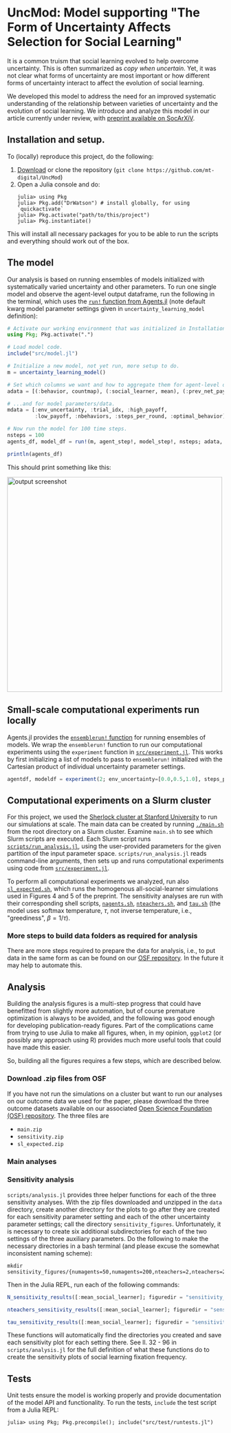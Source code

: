 # UncMod: Model supporting "The Form of Uncertainty Affects Selection for Social Learning"

It is a common truism that social learning evolved to help overcome uncertainty. This is
often summarized as _copy when uncertain_. Yet, it was not clear
what forms of uncertainty are most important or how different forms of
uncertainty interact to affect the evolution of social learning. 

We developed this model to address the need for an improved systematic
understanding of the relationship between varieties of uncertainty and the
evolution of social learning. We introduce and analyze this model in our article
currently under review, with [preprint available on SocArXiV](https://osf.io/preprints/socarxiv/brqmn/).


## Installation and setup.

To (locally) reproduce this project, do the following:

1. [Download](https://github.com/mt-digital/UncMod/archive/refs/heads/main.zip) 
or clone the repository (`git clone https://github.com/mt-digital/UncMod`)
2. Open a Julia console and do:
   ```
   julia> using Pkg
   julia> Pkg.add("DrWatson") # install globally, for using `quickactivate`
   julia> Pkg.activate("path/to/this/project")
   julia> Pkg.instantiate()
   ```

This will install all necessary packages for you to be able to run the scripts and
everything should work out of the box.


## The model

Our analysis is based on running ensembles of models initialized with systematically varied uncertainty and other parameters.
To run one single model and observe the agent-level output dataframe, run the following in the terminal, which uses the [`run!` function from Agents.jl](https://juliadynamics.github.io/Agents.jl/stable/tutorial/#Agents.run!) (note default kwarg model parameter settings given in `uncertainty_learning_model` definition):

```julia
# Activate our working environment that was initialized in Installation steps above.
using Pkg; Pkg.activate(".")

# Load model code.
include("src/model.jl")

# Initialize a new model, not yet run, more setup to do.
m = uncertainty_learning_model()

# Set which columns we want and how to aggregate them for agent-level data...
adata = [(:behavior, countmap), (:social_learner, mean), (:prev_net_payoff, mean)]

# ...and for model parameters/data.
mdata = [:env_uncertainty, :trial_idx, :high_payoff,
         :low_payoff, :nbehaviors, :steps_per_round, :optimal_behavior]

# Now run the model for 100 time steps.
nsteps = 100
agents_df, model_df = run!(m, agent_step!, model_step!, nsteps; adata, mdata)

println(agents_df)
```

This should print something like this:

<img width="500" alt="output screenshot" src="https://user-images.githubusercontent.com/2425472/197694394-d9d0d6bc-347e-42bc-b636-0cc7b9ab2d84.png">


## Small-scale computational experiments run locally

Agents.jl provides the [`ensemblerun!` function](https://juliadynamics.github.io/Agents.jl/stable/tutorial/#Agents.ensemblerun!) for running ensembles of models. We wrap the `ensemblerun!` function to run our computational experiments using the `experiment` function in [`src/experiment.jl`](src/experiment.jl). This works by first initializing a list of models to pass to `ensemblerun!` initialized with the Cartesian product of individual uncertainty parameter settings.

```julia
agentdf, modeldf = experiment(2; env_uncertainty=[0.0,0.5,1.0], steps_per_round=[1,2])
```

## Computational experiments on a Slurm cluster

For this project, we used the [Sherlock cluster at Stanford University](https://www.sherlock.stanford.edu/) to
run our simulations at scale. The main data can be created by running [`./main.sh`](main.sh) from the root directory on
a Slurm cluster. Examine `main.sh` to see which Slurm scripts are executed. Each Slurm script runs
[`scripts/run_analysis.jl`](scripts/run_analysis.jl), using the user-provided parameters for the given partition of the input parameter space.
`scripts/run_analysis.jl` reads command-line arguments, then sets up and runs computational experiments using code from [`src/experiment.jl`](src/experiment.jl).

To perform all computational experiments we analyzed, run also [`sl_expected.sh`](sl_expected.sh), which runs the homogenous all-social-learner 
simulations used in Figures 4 and 5 of the preprint. The sensitivity analyses are run with their corresponding shell scripts, [`nagents.sh`](nagents.sh), [`nteachers.sh`](nteachers.sh), and [`tau.sh`](tau.sh) (the model uses softmax temperature, $\tau$, not inverse temperature, i.e., "greediness", $\beta = 1 / \tau$).


### More steps to build data folders as required for analysis

There are more steps required to prepare the data for analysis,
i.e., to put data in the same form as can be found on our [OSF
repository](https://osf.io/t8exa/). In the future it may help to automate this.



## Analysis

Building the analysis figures is a multi-step progress that could have
benefitted from slightly more automation, but of course premature optimization
is always to be avoided, and the following was good enough for developing
publication-ready figures. Part of the complications came from trying to use
Julia to make all figures, when, in my opinion, `ggplot2` (or possibly any
approach using R) provides much more useful tools that could have made this
easier.

So, building all the figures requires a few steps, which are described below.

### Download .zip files from OSF

If you have not run the simulations on a cluster but want to run our analyses
on our outcome data we used for the paper,
please download the three outcome datasets available on our associated [Open Science Foundation (OSF)
repository](https://osf.io/8kf7s). The three files are

- `main.zip`
- `sensitivity.zip`
- `sl_expected.zip`


### Main analyses


### Sensitivity analysis

`scripts/analysis.jl` provides three helper functions for each of the three
sensitivity analyses. With the zip files downloaded and unzipped in the `data`
directory, create another directory for the plots to go after they are
created for each sensitivity parameter setting and each of the other uncertainty
parameter settings; call the directory `sensitivity_figures`. Unfortunately,
it is necessary to create six additional subdirectories for each of the 
two settings of the three auxiliary parameters. Do the following to make the
necessary directories in a bash terminal 
(and please excuse the somewhat inconsistent naming scheme):

```
mkdir
sensitivity_figures/{numagents=50,numagents=200,nteachers=2,nteachers=20,sensitivity_tau=0.01,sensitivity_tau=0.1}
```

Then in the Julia REPL, run each of the following commands:

```julia
N_sensitivity_results([:mean_social_learner]; figuredir = "sensitivity_figures")
```

```julia
nteachers_sensitivity_results([:mean_social_learner]; figuredir = "sensitivity_figures")
```

```julia
tau_sensitivity_results([:mean_social_learner]; figuredir = "sensitivity_figures")
```

These functions will automatically find the directories you created and save
each sensitivity plot for each setting there. See ll. 32 - 96 in
`scripts/analysis.jl` for the full definition of what these functions do to 
create the sensitivity plots of social learning fixation frequency.

## Tests

Unit tests ensure the model is working properly and provide documentation of
the model API and functionality. To run the tests, `include` the test script from a
Julia REPL:

```
julia> using Pkg; Pkg.precompile(); include("src/test/runtests.jl")
```
